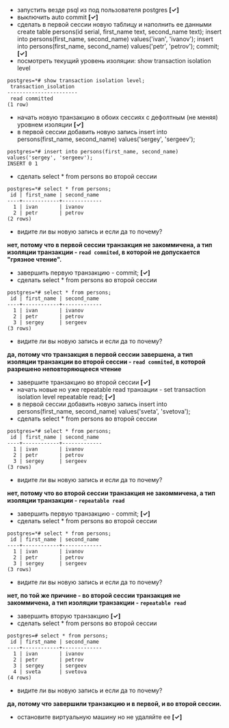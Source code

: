 - запустить везде psql из под пользователя postgres **[✓]**
- выключить auto commit **[✓]**
- сделать в первой сессии новую таблицу и наполнить ее данными create table persons(id serial, first_name text, second_name text); insert into persons(first_name, second_name) values('ivan', 'ivanov'); insert into persons(first_name, second_name) values('petr', 'petrov'); commit; **[✓]**
- посмотреть текущий уровень изоляции: show transaction isolation level
```
postgres=*# show transaction isolation level;
 transaction_isolation
-----------------------
 read committed
(1 row)
```
- начать новую транзакцию в обоих сессиях с дефолтным (не меняя) уровнем изоляции **[✓]**
- в первой сессии добавить новую запись insert into persons(first_name, second_name) values('sergey', 'sergeev');
```
postgres=*# insert into persons(first_name, second_name) values('sergey', 'sergeev');
INSERT 0 1
```
- сделать select * from persons во второй сессии
```
postgres=*# select * from persons;
 id | first_name | second_name
----+------------+-------------
  1 | ivan       | ivanov
  2 | petr       | petrov
(2 rows)
```
- видите ли вы новую запись и если да то почему?

**нет, потому что в первой сессии транзакция не закоммичена, а тип изоляции транзакции - `read commited`, в которой не допускается "грязное чтение".**

- завершить первую транзакцию - commit; **[✓]**
- сделать select * from persons во второй сессии
```
postgres=*# select * from persons;
 id | first_name | second_name
----+------------+-------------
  1 | ivan       | ivanov
  2 | petr       | petrov
  3 | sergey     | sergeev
(3 rows)
```
- видите ли вы новую запись и если да то почему?

**да, потому что транзакция в первой сессии завершена, а тип изоляции транзакции во второй сессии - `read commited`, в которой разрешено неповторяющееся чтение**

- завершите транзакцию во второй сессии **[✓]**
- начать новые но уже repeatable read транзации - set transaction isolation level repeatable read; **[✓]**
- в первой сессии добавить новую запись insert into persons(first_name, second_name) values('sveta', 'svetova');
- сделать select * from persons во второй сессии
```
postgres=*# select * from persons;
 id | first_name | second_name
----+------------+-------------
  1 | ivan       | ivanov
  2 | petr       | petrov
  3 | sergey     | sergeev
(3 rows)
```
- видите ли вы новую запись и если да то почему?

**нет, потому что во второй сессии транзакция не закоммичена, а тип изоляции транзакции - `repeatable read`**

- завершить первую транзакцию - commit; **[✓]**
- сделать select * from persons во второй сессии
```
postgres=*# select * from persons;
 id | first_name | second_name
----+------------+-------------
  1 | ivan       | ivanov
  2 | petr       | petrov
  3 | sergey     | sergeev
(3 rows)
```
- видите ли вы новую запись и если да то почему?

**нет, по той же причине - во второй сессии транзакция не закоммичена, а тип изоляции транзакции - `repeatable read`**

- завершить вторую транзакцию **[✓]**
- сделать select * from persons во второй сессии
```
postgres=# select * from persons;
 id | first_name | second_name
----+------------+-------------
  1 | ivan       | ivanov
  2 | petr       | petrov
  3 | sergey     | sergeev
  4 | sveta      | svetova
(4 rows)
```
- видите ли вы новую запись и если да то почему?

**да, потому что завершили транзакцию и в первой, и во второй сессии.**

- остановите виртуальную машину но не удаляйте ее **[✓]**
